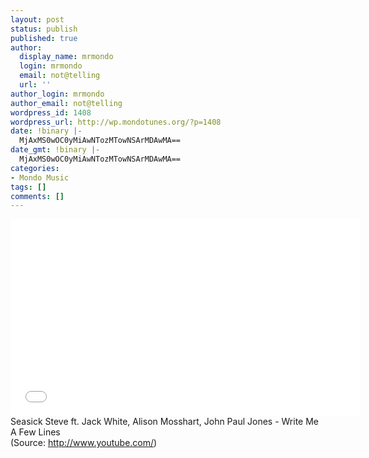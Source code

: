 ```yaml
---
layout: post
status: publish
published: true
author:
  display_name: mrmondo
  login: mrmondo
  email: not@telling
  url: ''
author_login: mrmondo
author_email: not@telling
wordpress_id: 1408
wordpress_url: http://wp.mondotunes.org/?p=1408
date: !binary |-
  MjAxMS0wOC0yMiAwNTozMTowNSArMDAwMA==
date_gmt: !binary |-
  MjAxMS0wOC0yMiAwNTozMTowNSArMDAwMA==
categories:
- Mondo Music
tags: []
comments: []
---
```

<iframe width="560" height="315" src="//www.youtube.com/embed/Kv7AnINcoFk" frameborder="0"> </iframe>
Seasick Steve ft. Jack White, Alison Mosshart, John Paul Jones - Write Me A Few Lines
<div class="attribution">(<span>Source:</span> <a href="http://www.youtube.com/">http://www.youtube.com/</a>)</div>
